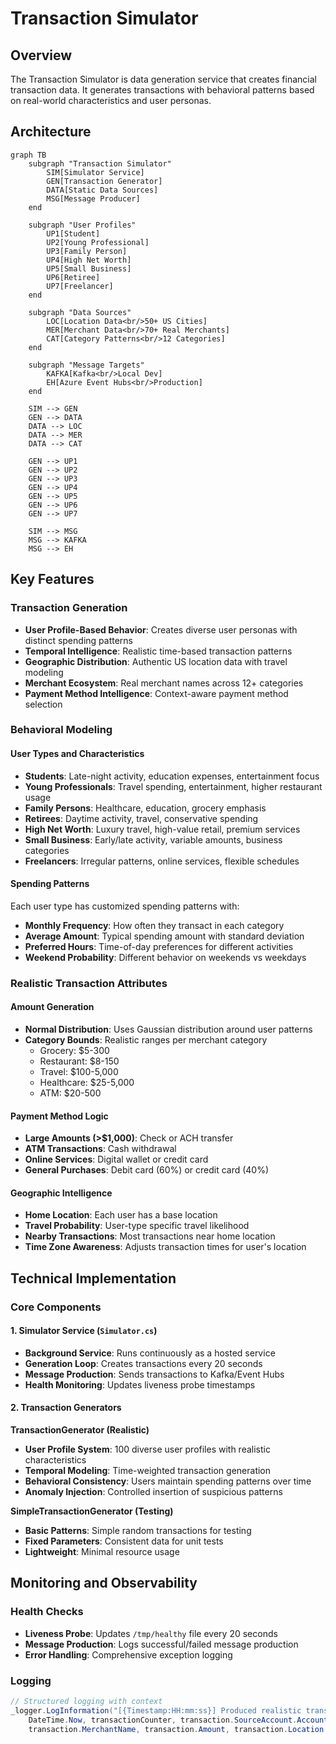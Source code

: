 # Transaction Simulator

## Overview

The Transaction Simulator is data generation service that creates financial transaction data. It generates transactions with behavioral patterns based on real-world characteristics and user personas.

## Architecture

```mermaid
graph TB
    subgraph "Transaction Simulator"
        SIM[Simulator Service]
        GEN[Transaction Generator]
        DATA[Static Data Sources]
        MSG[Message Producer]
    end

    subgraph "User Profiles"
        UP1[Student]
        UP2[Young Professional]
        UP3[Family Person]
        UP4[High Net Worth]
        UP5[Small Business]
        UP6[Retiree]
        UP7[Freelancer]
    end

    subgraph "Data Sources"
        LOC[Location Data<br/>50+ US Cities]
        MER[Merchant Data<br/>70+ Real Merchants]
        CAT[Category Patterns<br/>12 Categories]
    end

    subgraph "Message Targets"
        KAFKA[Kafka<br/>Local Dev]
        EH[Azure Event Hubs<br/>Production]
    end

    SIM --> GEN
    GEN --> DATA
    DATA --> LOC
    DATA --> MER
    DATA --> CAT

    GEN --> UP1
    GEN --> UP2
    GEN --> UP3
    GEN --> UP4
    GEN --> UP5
    GEN --> UP6
    GEN --> UP7

    SIM --> MSG
    MSG --> KAFKA
    MSG --> EH
```

## Key Features

### Transaction Generation

- **User Profile-Based Behavior**: Creates diverse user personas with distinct spending patterns
- **Temporal Intelligence**: Realistic time-based transaction patterns
- **Geographic Distribution**: Authentic US location data with travel modeling
- **Merchant Ecosystem**: Real merchant names across 12+ categories
- **Payment Method Intelligence**: Context-aware payment method selection

### Behavioral Modeling

#### User Types and Characteristics
- **Students**: Late-night activity, education expenses, entertainment focus
- **Young Professionals**: Travel spending, entertainment, higher restaurant usage
- **Family Persons**: Healthcare, education, grocery emphasis
- **Retirees**: Daytime activity, travel, conservative spending
- **High Net Worth**: Luxury travel, high-value retail, premium services
- **Small Business**: Early/late activity, variable amounts, business categories
- **Freelancers**: Irregular patterns, online services, flexible schedules

#### Spending Patterns
Each user type has customized spending patterns with:
- **Monthly Frequency**: How often they transact in each category
- **Average Amount**: Typical spending amount with standard deviation
- **Preferred Hours**: Time-of-day preferences for different activities
- **Weekend Probability**: Different behavior on weekends vs weekdays

### Realistic Transaction Attributes

#### Amount Generation
- **Normal Distribution**: Uses Gaussian distribution around user patterns
- **Category Bounds**: Realistic ranges per merchant category
  - Grocery: $5-300
  - Restaurant: $8-150
  - Travel: $100-5,000
  - Healthcare: $25-5,000
  - ATM: $20-500

#### Payment Method Logic
- **Large Amounts (>$1,000)**: Check or ACH transfer
- **ATM Transactions**: Cash withdrawal
- **Online Services**: Digital wallet or credit card
- **General Purchases**: Debit card (60%) or credit card (40%)

#### Geographic Intelligence
- **Home Location**: Each user has a base location
- **Travel Probability**: User-type specific travel likelihood
- **Nearby Transactions**: Most transactions near home location
- **Time Zone Awareness**: Adjusts transaction times for user's location

## Technical Implementation

### Core Components

#### 1. Simulator Service (`Simulator.cs`)
- **Background Service**: Runs continuously as a hosted service
- **Generation Loop**: Creates transactions every 20 seconds
- **Message Production**: Sends transactions to Kafka/Event Hubs
- **Health Monitoring**: Updates liveness probe timestamps

#### 2. Transaction Generators

**TransactionGenerator (Realistic)**
- **User Profile System**: 100 diverse user profiles with realistic characteristics
- **Temporal Modeling**: Time-weighted transaction generation
- **Behavioral Consistency**: Users maintain spending patterns over time
- **Anomaly Injection**: Controlled insertion of suspicious patterns

**SimpleTransactionGenerator (Testing)**
- **Basic Patterns**: Simple random transactions for testing
- **Fixed Parameters**: Consistent data for unit tests
- **Lightweight**: Minimal resource usage

## Monitoring and Observability

### Health Checks
- **Liveness Probe**: Updates `/tmp/healthy` file every 20 seconds
- **Message Production**: Logs successful/failed message production
- **Error Handling**: Comprehensive exception logging

### Logging
```csharp
// Structured logging with context
_logger.LogInformation("[{Timestamp:HH:mm:ss}] Produced realistic transaction {Counter}: {AccountId} -> {MerchantName} (${Amount}) in {Location}",
    DateTime.Now, transactionCounter, transaction.SourceAccount.AccountId,
    transaction.MerchantName, transaction.Amount, transaction.Location.City);
```


